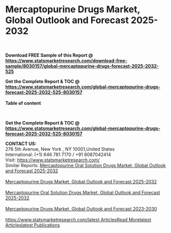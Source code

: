 <h1>Mercaptopurine Drugs Market, Global Outlook and Forecast 2025-2032</h1><br/><p><strong>Download FREE Sample of this Report @ <a href="https://www.statsmarketresearch.com/download-free-sample/8030157/global-mercaptopurine-drugs-forecast-2025-2032-525">https://www.statsmarketresearch.com/download-free-sample/8030157/global-mercaptopurine-drugs-forecast-2025-2032-525</a></strong></p><div><b>Get the Complete Report & TOC @ <a href="https://www.statsmarketresearch.com/global-mercaptopurine-drugs-forecast-2025-2032-525-8030157">https://www.statsmarketresearch.com/global-mercaptopurine-drugs-forecast-2025-2032-525-8030157</a></b></div><br><b>Table of content</b><p><br><div><b>Get the Complete Report & TOC @ <a href="https://www.statsmarketresearch.com/global-mercaptopurine-drugs-forecast-2025-2032-525-8030157">https://www.statsmarketresearch.com/global-mercaptopurine-drugs-forecast-2025-2032-525-8030157</a></b></div></p> <b>CONTACT US:</b><br>276 5th Avenue, New York , NY 10001,United States<br>International: (+1) 646 781 7170 / +91 8087042414<br>Visit: <a href="https://www.statsmarketresearch.com/">https://www.statsmarketresearch.com/</a><br>Similar Reports: <a href="https://www.statsmarketresearch.com/global-mercaptopurine-drugs-forecast-2025-2032-525-8030157">Mercaptopurine Oral Solution Drugs Market, Global Outlook and Forecast 2025-2032 </a><br/><br/><a href="https://www.statsmarketresearch.com/global-mercaptopurine-drugs-forecast-2025-2032-525-8030157">Mercaptopurine Drugs Market, Global Outlook and Forecast 2025-2032 </a><br/><br/><a href="https://www.statsmarketresearch.com/global-mercaptopurine-drugs-forecast-2025-2032-525-8030157">Mercaptopurine Oral Solution Drugs Market, Global Outlook and Forecast 2025-2032 </a><br/><br/><a href="https://www.statsmarketresearch.com/global-mercaptopurine-drugs-forecast-2025-2032-525-8030157">Mercaptopurine Drugs Market, Global Outlook and Forecast 2023-2030</a><br/><br/><a href="https://gyeongbokgung.com">https://www.statsmarketresearch.com/</a><a href="https://hallyeomaritime.com">latest Articles</a><a href="https://jingwansa.com">Read More</a><a href=https://nguoiviet.jp/">latest Articles</a><a href="https://www.intelmarketresearch.com/">latest Publications</a>